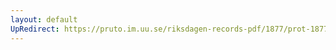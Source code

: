 ```yaml
---
layout: default
UpRedirect: https://pruto.im.uu.se/riksdagen-records-pdf/1877/prot-1877--ak--018/prot-1877--ak--018_013.pdf
---
```

